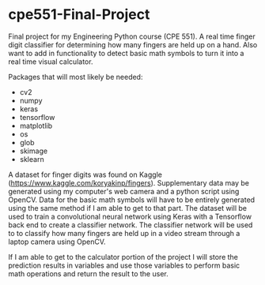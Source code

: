 # cpe551-Final-Project
Final project for my Engineering Python course (CPE 551). A real time finger digit
classifier for determining how many fingers are held up on a hand. Also want to add in functionality to detect basic math symbols to turn it into a real time visual calculator.


Packages that will most likely be needed:
<ul>
	<li>cv2</li>
	<li>numpy</li>
	<li>keras</li>
	<li>tensorflow</li>
	<li>matplotlib</li>
	<li>os</li>
	<li>glob</li>
	<li>skimage</li>
	<li>sklearn</li>
</ul

A dataset for finger digits was found on Kaggle (https://www.kaggle.com/koryakinp/fingers). Supplementary data may be generated using my computer's web camera and a python script using OpenCV. Data for the basic math symbols will have to be entirely generated using the same method if I am able to get to that part. The dataset will be used to train a convolutional neural network using Keras with a Tensorflow back end to create a classifier network. The classifier network will be used to to classify how many fingers are held up in a video stream through a laptop camera using OpenCV.

If I am able to get to the calculator portion of the project I will store the prediction results in variables and use those variables to perform basic math operations and return the result to the user.
